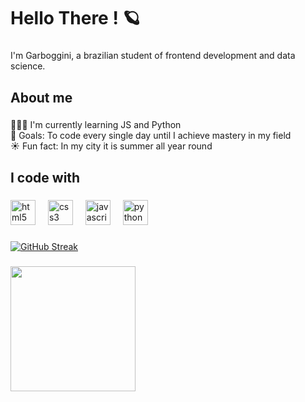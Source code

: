 <h1 align="left">Hello There ! 🪐 </h1>

###

<p align="left">I'm Garboggini, a brazilian student of frontend development and data science. </p>

###

<h2 align="left">About me</h2>

###

<p align="left">🧙🏻‍♂️ I'm currently learning JS and Python <br> 🚀 Goals: To code every single day until I achieve mastery in my field <br> ☀️ Fun fact: In my city it is summer all year round </p>

###

<h2 align="left">I code with</h2>

###

<div align="left">
  <img src="https://cdn.jsdelivr.net/gh/devicons/devicon/icons/html5/html5-original.svg" height="40" alt="html5 logo"  />
  <img width="12" />
  <img src="https://cdn.jsdelivr.net/gh/devicons/devicon/icons/css3/css3-original.svg" height="40" alt="css3 logo"  />
  <img width="12" />
  <img src="https://cdn.jsdelivr.net/gh/devicons/devicon/icons/javascript/javascript-original.svg" height="40" alt="javascript logo"  />
  <img width="12" />
  <img src="https://cdn.jsdelivr.net/gh/devicons/devicon/icons/python/python-original.svg" height="40" alt="python logo"  />
</div>

###

[![GitHub Streak](https://streak-stats.demolab.com?user=egarboggini&theme=elegant)](https://git.io/streak-stats)

###

<div align="left">
  <img height="200" src="https://i.pinimg.com/originals/af/93/62/af936255d35bb748ee0e0dceb43c07e7.gif"  />
</div>
